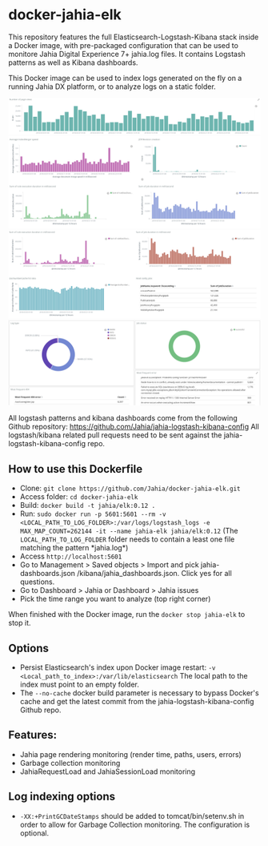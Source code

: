 # docker-jahia-elk

This repository features the full Elasticsearch-Logstash-Kibana stack inside a Docker image, with pre-packaged configuration that can be used to monitore Jahia Digital Experience 7+ jahia.log files. It contains Logstash patterns as well as Kibana dashboards.

This Docker image can be used to index logs generated on the fly on a running Jahia DX platform, or to analyze logs on a static folder.

![Number of page view per day](./images/render-count.png)
![Various statistics](./images/ratios.png)
![Job execution](./images/job-execution.png)
![Most frequent errors](./images/errors.png)

All logstash patterns and kibana dashboards come from the following Github repository: https://github.com/Jahia/jahia-logstash-kibana-config
All logstash/kibana related pull requests need to be sent against the jahia-logstash-kibana-config repo.

## How to use this Dockerfile
* Clone: `git clone https://github.com/Jahia/docker-jahia-elk.git`
* Access folder: `cd docker-jahia-elk`
* Build: `docker build -t jahia/elk:0.12 .`
* Run: `sudo docker run -p 5601:5601 --rm -v <LOCAL_PATH_TO_LOG_FOLDER>:/var/logs/logstash_logs -e MAX_MAP_COUNT=262144 -it --name jahia-elk jahia/elk:0.12` (The `LOCAL_PATH_TO_LOG_FOLDER` folder needs to contain a least one file matching the pattern \*jahia.log\*)
* Access `http://localhost:5601`
* Go to Management > Saved objects > Import and pick jahia-dashboards.json <GitRepo>/kibana/jahia_dashboards.json. Click yes for all questions.
* Go to Dashboard > Jahia or Dashboard > Jahia issues
* Pick the time range you want to analyze (top right corner)

When finished with the Docker image, run the `docker stop jahia-elk` to stop it.

## Options
* Persist Elasticsearch's index upon Docker image restart: `-v <Local_path_to_index>:/var/lib/elasticsearch`
The local path to the index must point to an empty folder.
* The `--no-cache` docker build parameter is necessary to bypass Docker's cache and get the latest commit from the jahia-logstash-kibana-config Github repo.

## Features:
 * Jahia page rendering monitoring (render time, paths, users, errors)
 * Garbage collection monitoring
 * JahiaRequestLoad and JahiaSessionLoad monitoring

## Log indexing options
 * `-XX:+PrintGCDateStamps` should be added to tomcat/bin/setenv.sh in order to allow for Garbage Collection monitoring. The configuration is optional.
